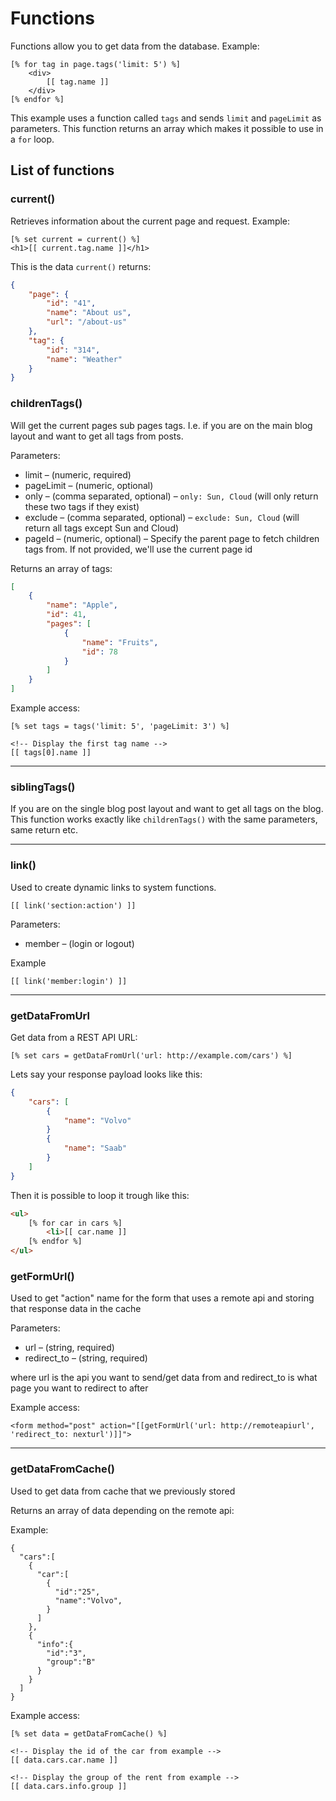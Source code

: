 # Functions

Functions allow you to get data from the database. Example:

```
[% for tag in page.tags('limit: 5') %]
    <div>
    	[[ tag.name ]]
    </div>
[% endfor %]
```

This example uses a function called `tags` and sends `limit` and `pageLimit` as parameters. This function returns an array which makes it possible to use in a `for` loop.

## List of functions

### current()

Retrieves information about the current page and request. Example:

```
[% set current = current() %]			
<h1>[[ current.tag.name ]]</h1>
```

This is the data `current()` returns:

```json
{
	"page": {
		"id": "41",
		"name": "About us",
		"url": "/about-us"
	},
	"tag": {
		"id": "314",
		"name": "Weather"
	}
}
```



### childrenTags()

Will get the current pages sub pages tags. I.e. if you are on the main blog layout and want to get all tags from posts.

Parameters:
* limit &ndash; (numeric, required)
* pageLimit &ndash; (numeric, optional)
* only &ndash; (comma separated, optional) &ndash; `only: Sun, Cloud` (will only return these two tags if they exist)
* exclude &ndash; (comma separated, optional) &ndash; `exclude: Sun, Cloud` (will return all tags except Sun and Cloud)
* pageId &ndash; (numeric, optional) &ndash; Specify the parent page to fetch children tags from. If not provided, we'll use the current page id

Returns an array of tags:

```json
[
	{
		"name": "Apple",
		"id": 41,
		"pages": [
			{
				"name": "Fruits",
				"id": 78 		
			}
		]
	}
]
```

Example access:

```
[% set tags = tags('limit: 5', 'pageLimit: 3') %]

<!-- Display the first tag name -->
[[ tags[0].name ]]
```

---

### siblingTags()

If you are on the single blog post layout and want to get all tags on the blog. This function works exactly like `childrenTags()` with the same parameters, same return etc.

---

### link()

Used to create dynamic links to system functions.

`[[ link('section:action') ]]`

Parameters:
* member &ndash; (login or logout)

Example

`[[ link('member:login') ]]`

---

### getDataFromUrl

Get data from a REST API URL:

`[% set cars = getDataFromUrl('url: http://example.com/cars') %]`

Lets say your response payload looks like this:

```json
{
	"cars": [
		{
			"name": "Volvo"
		}
		{
			"name": "Saab"
		}
	]
}
```

Then it is possible to loop it trough like this:

```html
<ul>
	[% for car in cars %]
		<li>[[ car.name ]]
	[% endfor %]
</ul>
```


### getFormUrl()

Used to get "action" name for the form that uses a remote api and storing that response data in the cache

Parameters:
* url &ndash; (string, required)
* redirect_to &ndash; (string, required)

where url is the api you want to send/get data from and redirect_to is what page you want to redirect to after

Example access:
```
<form method="post" action="[[getFormUrl('url: http://remoteapiurl', 'redirect_to: nexturl')]]">
```

---

### getDataFromCache()

Used to get data from cache that we previously stored  

Returns an array of data depending on the remote api:

Example:

```
{  
  "cars":[  
    {  
      "car":[  
        {  
          "id":"25",
          "name":"Volvo",
        }
      ]
    },
    {  
      "info":{  
        "id":"3",
        "group":"B"
      }
    }
  ]
}
```

Example access:
```
[% set data = getDataFromCache() %]

<!-- Display the id of the car from example -->
[[ data.cars.car.name ]]

<!-- Display the group of the rent from example -->
[[ data.cars.info.group ]]
```




